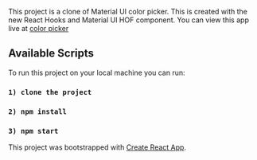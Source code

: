 This project is a clone of Material UI color picker. This is created with the new React Hooks and Material UI HOF component.
You can view this app live at [color picker](https://secret-temple-84121.herokuapp.com)

## Available Scripts

To run this project on your local machine you can run:

### `1) clone the project`
### `2) npm install`
### `3) npm start`

This project was bootstrapped with [Create React App](https://github.com/facebook/create-react-app).
